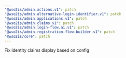 ```yaml
---
"@wso2is/admin.actions.v1": patch
"@wso2is/admin.alternative-login-identifier.v1": patch
"@wso2is/admin.applications.v1": patch
"@wso2is/admin.claims.v1": patch
"@wso2is/admin.login-flow.ai.v1": patch
"@wso2is/admin.registration-flow-builder.v1": patch
"@wso2is/core": patch
---
```


Fix identity claims display based on config
